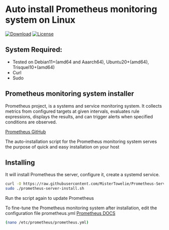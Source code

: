 # Auto install Prometheus monitoring system on Linux
[![Download](https://img.shields.io/badge/download-Bash-brightgreen.svg)](https://raw.githubusercontent.com/MisterTowelie/Prometheus-Server-install/prometheus-server-install.sh)
[![License](https://img.shields.io/github/license/Shabinder/SpotiFlyer?style=flat-square)](https://www.gnu.org/licenses/gpl-3.0.html)

## System Required:
* Tested on Debian11+(amd64 and Aaarch64), Ubuntu20+(amd64), Trisquel10+(amd64)
* Curl
* Sudo

## Prometheus monitoring system installer
Prometheus project, is a systems and service monitoring system. It collects metrics from configured targets at given intervals, evaluates rule expressions, displays the results, and can trigger alerts when specified conditions are observed.

[Prometheus GitHub](https://github.com/prometheus/prometheus)

The auto-installation script for the Prometheus monitoring system serves the purpose of quick and easy installation on your host

## Installing
It will install Prometheus the server, configure it, create a systemd service.
```bash
curl -O https://raw.githubusercontent.com/MisterTowelie/Prometheus-Server-install/prometheus-server-install.sh && sudo chmod +x prometheus-server-install.sh
sudo ./prometheus-server-install.sh
```
Run the script again to update Prometheus

To fine-tune the Prometheus monitoring system after installation, edit the configuration file prometheus.yml [Prometheus DOCS](https://prometheus.io/docs/prometheus/latest/configuration/configuration/)
```bash
(nano /etc/prometheus/prometheus.yml)
```








